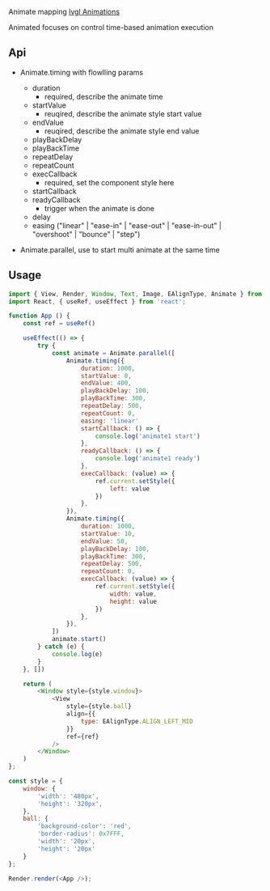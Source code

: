 Animate mapping [lvgl Animations](https://docs.lvgl.io/master/overview/animation.html)

Animated focuses on control time-based animation execution

## Api
- Animate.timing with flowlling params 
  - duration
    - required, describe the animate time
  - startValue
    - reuqired, describe the animate style start value
  - endValue
    - reuqired, describe the animate style end value
  - playBackDelay
  - playBackTime
  - repeatDelay
  - repeatCount
  - execCallback
    - required, set the component style here
  - startCallback
  - readyCallback
    - trigger when the animate is done
  - delay
  - easing ("linear" | "ease-in" | "ease-out" | "ease-in-out" | "overshoot" | "bounce" | "step")

- Animate.parallel, use to start multi animate at the same time

## Usage
```js
import { View, Render, Window, Text, Image, EAlignType, Animate } from 'lvgljs-ui';
import React, { useRef, useEffect } from 'react';

function App () {
    const ref = useRef()

    useEffect(() => {
        try {
            const animate = Animate.parallel([
                Animate.timing({
                    duration: 1000,
                    startValue: 0,
                    endValue: 400,
                    playBackDelay: 100,
                    playBackTime: 300,
                    repeatDelay: 500,
                    repeatCount: 0,
                    easing: 'linear'
                    startCallback: () => {
                        console.log('animate1 start')
                    },
                    readyCallback: () => {
                        console.log('animate1 ready')
                    },
                    execCallback: (value) => {
                        ref.current.setStyle({
                            left: value
                        })
                    },
                }),
                Animate.timing({
                    duration: 1000,
                    startValue: 10,
                    endValue: 50,
                    playBackDelay: 100,
                    playBackTime: 300,
                    repeatDelay: 500,
                    repeatCount: 0,
                    execCallback: (value) => {
                        ref.current.setStyle({
                            width: value,
                            height: value
                        })
                    },
                }),
            ])
            animate.start()
        } catch (e) {
            console.log(e)
        }
    }, [])

    return (
        <Window style={style.window}>
            <View
                style={style.ball}
                align={{
                    type: EAlignType.ALIGN_LEFT_MID
                }}
                ref={ref}
            />
        </Window>
    )
};

const style = {
    window: {
        'width': '480px',
        'height': '320px',
    },
    ball: {
        'background-color': 'red',
        'border-radius': 0x7FFF,
        'width': '20px',
        'height': '20px'
    }
};

Render.render(<App />);
```